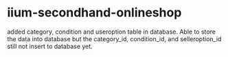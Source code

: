 # iium-secondhand-onlineshop

added category, condition and useroption table in database. Able to store the data into database but the category_id, condition_id, and selleroption_id still not insert to database yet. 
